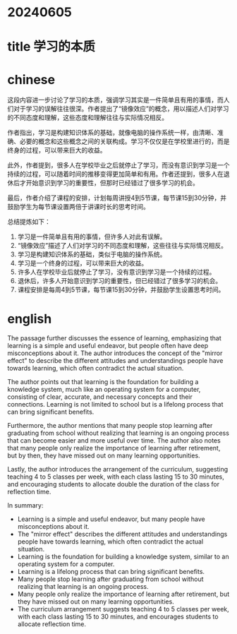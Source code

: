
# 20240605

# title 学习的本质

# chinese 
这段内容进一步讨论了学习的本质，强调学习其实是一件简单且有用的事情，而人们对于学习的误解往往很深。作者提出了“镜像效应”的概念，用以描述人们对学习的不同态度和理解，这些态度和理解往往与实际情况相反。

作者指出，学习是构建知识体系的基础，就像电脑的操作系统一样，由清晰、准确、必要的概念和这些概念之间的关联构成。学习不仅仅是在学校里进行的，而是终身的过程，可以带来巨大的收益。

此外，作者提到，很多人在学校毕业之后就停止了学习，而没有意识到学习是一个持续的过程，可以随着时间的推移变得更加简单和有用。作者还提到，很多人在退休后才开始意识到学习的重要性，但那时已经错过了很多学习的机会。

最后，作者介绍了课程的安排，计划每周讲授4到5节课，每节课15到30分钟，并鼓励学生为每节课设置两倍于讲课时长的思考时间。

总结提炼如下：
1. 学习是一件简单且有用的事情，但许多人对此有误解。
2. “镜像效应”描述了人们对学习的不同态度和理解，这些往往与实际情况相反。
3. 学习是构建知识体系的基础，类似于电脑的操作系统。
4. 学习是一个终身的过程，可以带来巨大的收益。
5. 许多人在学校毕业后就停止了学习，没有意识到学习是一个持续的过程。
6. 退休后，许多人开始意识到学习的重要性，但已经错过了很多学习的机会。
7. 课程安排是每周4到5节课，每节课15到30分钟，并鼓励学生设置思考时间。

# english
The passage further discusses the essence of learning, emphasizing that learning is a simple and useful endeavor, but people often have deep misconceptions about it. The author introduces the concept of the "mirror effect" to describe the different attitudes and understandings people have towards learning, which often contradict the actual situation.

The author points out that learning is the foundation for building a knowledge system, much like an operating system for a computer, consisting of clear, accurate, and necessary concepts and their connections. Learning is not limited to school but is a lifelong process that can bring significant benefits.

Furthermore, the author mentions that many people stop learning after graduating from school without realizing that learning is an ongoing process that can become easier and more useful over time. The author also notes that many people only realize the importance of learning after retirement, but by then, they have missed out on many learning opportunities.

Lastly, the author introduces the arrangement of the curriculum, suggesting teaching 4 to 5 classes per week, with each class lasting 15 to 30 minutes, and encouraging students to allocate double the duration of the class for reflection time.

In summary:

- Learning is a simple and useful endeavor, but many people have misconceptions about it.
- The "mirror effect" describes the different attitudes and understandings people have towards learning, which often contradict the actual situation.
- Learning is the foundation for building a knowledge system, similar to an operating system for a computer.
- Learning is a lifelong process that can bring significant benefits.
- Many people stop learning after graduating from school without realizing that learning is an ongoing process.
- Many people only realize the importance of learning after retirement, but they have missed out on many learning opportunities.
- The curriculum arrangement suggests teaching 4 to 5 classes per week, with each class lasting 15 to 30 minutes, and encourages students to allocate reflection time.
